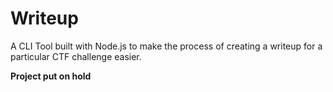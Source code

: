 # Writeup

A CLI Tool built with Node.js to make the process of creating a writeup for a particular CTF challenge easier.

**Project put on hold**

